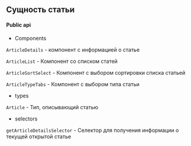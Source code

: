 ## Сущность статьи

#### Public api

- Components

`ArticleDetails` - компонент с информацией о статье

`ArticleList` -  Компонент со списком статей

`ArticleSortSelect` - Компонент с выбором сортировки списка статьей

`ArticleTypeTabs` - Компонент с выбором типа статьи

- types

`Article` - Тип, описывающий статью

- selectors

`getArticleDetailsSelector` - Селектор для получения информации о текущей открытой статье
